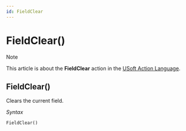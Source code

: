 ```yaml
---
id: FieldClear
---
```


# FieldClear()



> [!NOTE]
> This article is about the **FieldClear** action in the [USoft Action Language](/docs/Task%20flow/Action%20Language%20reference/USoft%20Action%20Language.md).

## **FieldClear()**

Clears the current field.

*Syntax*

```
FieldClear()
```

 